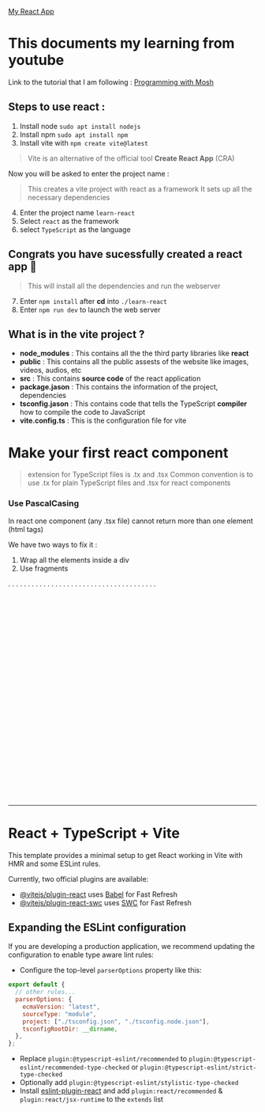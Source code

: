 [My React App](https://shishir3d.github.io/learn-react/)

# This documents my learning from youtube

Link to the tutorial that I am following :
[Programming with Mosh](https://www.youtube.com/watch?v=SqcY0GlETPk)

## Steps to use react :

1. Install node `sudo apt install nodejs`
2. Install npm `sudo apt install npm`
3. Install vite with `npm create vite@latest`

> Vite is an alternative of the official tool **Create React App** (CRA)

Now you will be asked to enter the project name :

> This creates a vite project with react as a framework
> It sets up all the necessary dependencies

4. Enter the project name `learn-react`
5. Select `react` as the framework
6. select `TypeScript` as the language

## Congrats you have sucessfully created a react app :tada:

> This will install all the dependencies and run the webserver

7. Enter `npm install` after **cd** into `./learn-react`
8. Enter `npm run dev` to launch the web server

## What is in the vite project ?

- **node_modules** : This contains all the the third party libraries like **react**
- **public** : This contains all the public assests of the website like images, videos, audios, etc
- **src** : This contains **source code** of the react application
- **package.jason** : This contains the information of the project, dependencies
- **tsconfig.jason** : This contains code that tells the TypeScript **compiler** how to compile the code to JavaScript
- **vite.config.ts** : This is the configuration file for vite

# Make your first react component

> extension for TypeScript files is .tx and .tsx
> Common convention is to use .tx for plain TypeScript files and .tsx for react components

### Use PascalCasing

In react one component (any .tsx file) cannot return more than one element (html tags)

We have two ways to fix it :

1. Wrap all the elements inside a div
2. Use fragments

.
.
.
.
.
.
.
.
.
.
.
.
.
.
.
.
.
.
.
.
.
.
.
.
.
.
.
.
.
.
.
.
.
.
.
.
.
.
<br><br><br><br><br><br><br><br><br><br><br><br><br><br><br><br><br><br><br><br><br><br><br><br><br><br>

<hr>

# React + TypeScript + Vite

This template provides a minimal setup to get React working in Vite with HMR and some ESLint rules.

Currently, two official plugins are available:

- [@vitejs/plugin-react](https://github.com/vitejs/vite-plugin-react/blob/main/packages/plugin-react/README.md) uses [Babel](https://babeljs.io/) for Fast Refresh
- [@vitejs/plugin-react-swc](https://github.com/vitejs/vite-plugin-react-swc) uses [SWC](https://swc.rs/) for Fast Refresh

## Expanding the ESLint configuration

If you are developing a production application, we recommend updating the configuration to enable type aware lint rules:

- Configure the top-level `parserOptions` property like this:

```js
export default {
  // other rules...
  parserOptions: {
    ecmaVersion: "latest",
    sourceType: "module",
    project: ["./tsconfig.json", "./tsconfig.node.json"],
    tsconfigRootDir: __dirname,
  },
};
```

- Replace `plugin:@typescript-eslint/recommended` to `plugin:@typescript-eslint/recommended-type-checked` or `plugin:@typescript-eslint/strict-type-checked`
- Optionally add `plugin:@typescript-eslint/stylistic-type-checked`
- Install [eslint-plugin-react](https://github.com/jsx-eslint/eslint-plugin-react) and add `plugin:react/recommended` & `plugin:react/jsx-runtime` to the `extends` list
